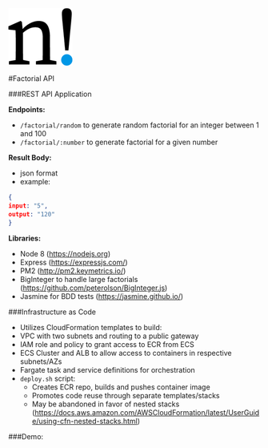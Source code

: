 ![project logo](logo.png)

#Factorial API

###REST API Application

**Endpoints:**
- `/factorial/random` to generate random factorial for an integer between 1 and 100
- `/factorial/:number` to generate factorial for a given number

**Result Body:**
- json format
- example:
```json
{
input: "5",
output: "120"
}
```

**Libraries:**
- Node 8 (https://nodejs.org)
- Express (https://expressjs.com/)
- PM2 (http://pm2.keymetrics.io/)
- BigInteger to handle large factorials (https://github.com/peterolson/BigInteger.js)
- Jasmine for BDD tests (https://jasmine.github.io/)

###Infrastructure as Code
- Utilizes CloudFormation templates to build:
 - VPC with two subnets and routing to a public gateway
 - IAM role and policy to grant access to ECR from ECS
 - ECS Cluster and ALB to allow access to containers in respective subnets/AZs
 - Fargate task and service definitions for orchestration
- `deploy.sh` script:
  - Creates ECR repo, builds and pushes container image
  - Promotes code reuse through separate templates/stacks
  - May be abandoned in favor of nested stacks (https://docs.aws.amazon.com/AWSCloudFormation/latest/UserGuide/using-cfn-nested-stacks.html)
  
###Demo: 